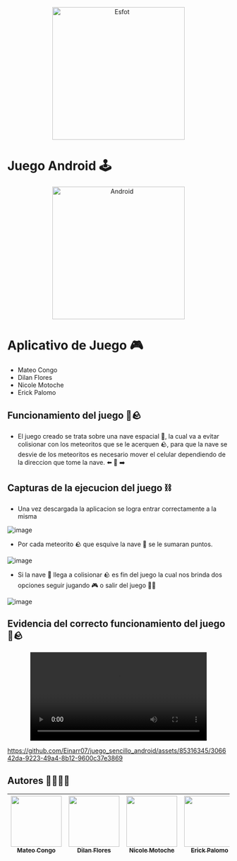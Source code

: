 <div>
<p align='center'>
<img src="https://esfot.epn.edu.ec/images/headers/logo_esfot_buho.png" alt="Esfot" width="300px">
</p>
</div>

  # Juego Android 🕹️
<div>
<p align='center'>
<img src="https://github.com/Einarr07/juego_sencillo_android/assets/85316345/43da8e5d-815d-4c01-9c3d-dffc85e25ef5" alt="Android" width="300px">
</p>
</div>

# Aplicativo de Juego 🎮
- Mateo Congo
- Dilan Flores
- Nicole Motoche
- Erick Palomo

## Funcionamiento del juego 🚀🪨
- El juego creado se trata sobre una nave espacial 🚀, la cual va a evitar colisionar con los meteoritos que se le acerquen 🪨, para que la nave se desvie de los meteoritos es necesario mover el celular dependiendo de la direccion que tome la nave. ⬅️ 📱 ➡️
  
## Capturas de la ejecucion del juego ⛓️
- Una vez descargada la aplicacion se logra entrar correctamente a la misma
  
![image](https://github.com/Einarr07/juego_sencillo_android/assets/85316345/ec2652cb-81d2-48b3-af6d-85ab2e33328a)

- Por cada meteorito 🪨 que esquive la nave 🚀 se le sumaran puntos.
  
![image](https://github.com/Einarr07/juego_sencillo_android/assets/85316345/e2cbd9e4-fa15-4577-bc4d-e231dc195067)

- Si la nave 🚀 llega a colisionar 🪨 es fin del juego la cual nos brinda dos opciones seguir jugando 🎮 o salir del juego 🏃‍♂️
  
![image](https://github.com/Einarr07/juego_sencillo_android/assets/85316345/b44cd0ce-e763-4b04-b00d-bd997db38cd1)

## Evidencia del correcto funcionamiento del juego 🚀🪨 

<div align="center">
  <video src="[myvideo.mp4](https://github.com/Einarr07/juego_sencillo_android/assets/85316345/306642da-9223-49a4-8b12-9600c37e3869)" width="400" />
</div>
    
https://github.com/Einarr07/juego_sencillo_android/assets/85316345/306642da-9223-49a4-8b12-9600c37e3869


## Autores 🫱🏼‍🫲🏽

| [<img src="https://avatars.githubusercontent.com/u/96399138?v=4" width=115><br><sub>Mateo Congo</sub>](https://github.com/Einarr07) | [<img src="https://avatars.githubusercontent.com/u/117755180?v=4" width=115><br><sub>Dilan Flores</sub>](https://github.com/dilan-flores) |  [<img src="https://avatars.githubusercontent.com/u/85316345?v=4" width=115><br><sub>Nicole Motoche</sub>](https://github.com/nicolemotoche29) |  [<img src="https://avatars.githubusercontent.com/u/75103508?v=4" width=115><br><sub>Erick Palomo</sub>](https://github.com/erick200011) |
| :---: | :---: | :---: | :---: |
